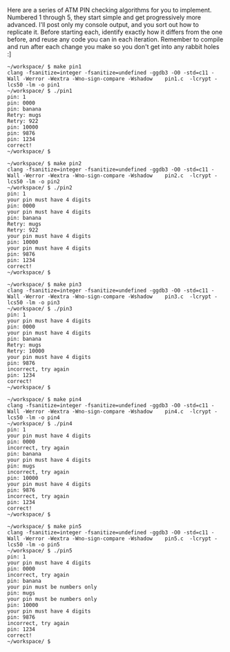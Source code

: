  Here are a series of ATM PIN checking algorithms for you to implement. 
 Numbered 1 through 5, they start simple and get progressively more advanced. 
 I'll post only my console output, and you sort out how to replicate it. 
 Before starting each, identify exactly how it differs from the one before,
 and reuse any code you can in each iteration.
 Remember to compile and run after each change you make so you don't get into any rabbit holes  :]
 
 ```
 ~/workspace/ $ make pin1
 clang -fsanitize=integer -fsanitize=undefined -ggdb3 -O0 -std=c11 -Wall -Werror -Wextra -Wno-sign-compare -Wshadow    pin1.c  -lcrypt -lcs50 -lm -o pin1
 ~/workspace/ $ ./pin1
 pin: 1
 pin: 0000
 pin: banana
 Retry: mugs
 Retry: 922
 pin: 10000
 pin: 9876
 pin: 1234
 correct!
 ~/workspace/ $ 
 ```
 
 ```
 ~/workspace/ $ make pin2
 clang -fsanitize=integer -fsanitize=undefined -ggdb3 -O0 -std=c11 -Wall -Werror -Wextra -Wno-sign-compare -Wshadow    pin2.c  -lcrypt -lcs50 -lm -o pin2
 ~/workspace/ $ ./pin2
 pin: 1
 your pin must have 4 digits
 pin: 0000
 your pin must have 4 digits
 pin: banana
 Retry: mugs
 Retry: 922
 your pin must have 4 digits
 pin: 10000
 your pin must have 4 digits
 pin: 9876
 pin: 1234
 correct!
 ~/workspace/ $ 
 ```
 
 ```
~/workspace/ $ make pin3
clang -fsanitize=integer -fsanitize=undefined -ggdb3 -O0 -std=c11 -Wall -Werror -Wextra -Wno-sign-compare -Wshadow    pin3.c  -lcrypt -lcs50 -lm -o pin3
~/workspace/ $ ./pin3
pin: 1
your pin must have 4 digits
pin: 0000
your pin must have 4 digits
pin: banana
Retry: mugs
Retry: 10000
your pin must have 4 digits
pin: 9876
incorrect, try again
pin: 1234
correct!
~/workspace/ $ 
```

```
~/workspace/ $ make pin4
clang -fsanitize=integer -fsanitize=undefined -ggdb3 -O0 -std=c11 -Wall -Werror -Wextra -Wno-sign-compare -Wshadow    pin4.c  -lcrypt -lcs50 -lm -o pin4
~/workspace/ $ ./pin4
pin: 1
your pin must have 4 digits
pin: 0000
incorrect, try again
pin: banana
your pin must have 4 digits
pin: mugs
incorrect, try again
pin: 10000
your pin must have 4 digits
pin: 9876
incorrect, try again
pin: 1234
correct!
~/workspace/ $
```

```
~/workspace/ $ make pin5
clang -fsanitize=integer -fsanitize=undefined -ggdb3 -O0 -std=c11 -Wall -Werror -Wextra -Wno-sign-compare -Wshadow    pin5.c  -lcrypt -lcs50 -lm -o pin5
~/workspace/ $ ./pin5
pin: 1
your pin must have 4 digits
pin: 0000
incorrect, try again
pin: banana
your pin must be numbers only
pin: mugs
your pin must be numbers only
pin: 10000
your pin must have 4 digits
pin: 9876
incorrect, try again
pin: 1234
correct!
~/workspace/ $
```